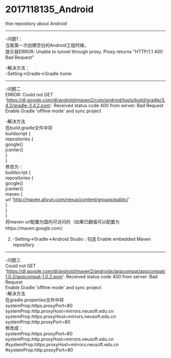 # 2017118135_Android  
thie repository about Android  
****
-问题1：  
当我第一次创建空白的Android工程时候，  
提示我ERROR: Unable to tunnel through proxy. Proxy returns "HTTP/1.1 400 Bad Request"  
  
-解决方法：  
-Setting->Gradle->Gradle home  
   
 **** 
-问题二  
ERROR: Could not GET 'https://dl.google.com/dl/android/maven2/com/android/tools/build/gradle/3.4.2/gradle-3.4.2.pom'. Received status code 400 from server: Bad Request  
Enable Gradle 'offline mode' and sync project  
  
-解决方法  
在build.gradle文件中将  
buildscript {  
    repositories {  
        google()  
        jcenter()  
    }  
}  
修改为：  
buildscript {  
    repositories {  
        google()  
        jcenter()  
        maven {  
            url 'http://maven.aliyun.com/nexus/content/groups/public/'  
        }  
    }  
}  
将maven url配置为国内可访问的（如果已翻墙可以配置为https://maven.google.com）  
  
2. -Setting->Gradle->Android Studio : 勾选 Enable embedded Maven repository  

****
-问题三  
Could not GET 'https://dl.google.com/dl/android/maven2/androidx/appcompat/appcompat/1.0.2/appcompat-1.0.2.pom'. Received status code 400 from server: Bad Request  
Enable Gradle 'offline mode' and sync project  
-解决方法  
在gradle.properties文件中将  
systemProp.https.proxyPort=80  
systemProp.http.proxyHost=mirrors.neusoft.edu.cn  
systemProp.https.proxyHost=mirrors.neusoft.edu.cn  
systemProp.http.proxyPort=80  
修改成：  
systemProp.https.proxyPort=80  
systemProp.http.proxyHost=mirrors.neusoft.edu.cn  
#systemProp.https.proxyHost=mirrors.neusoft.edu.cn  
#systemProp.http.proxyPort=80  

